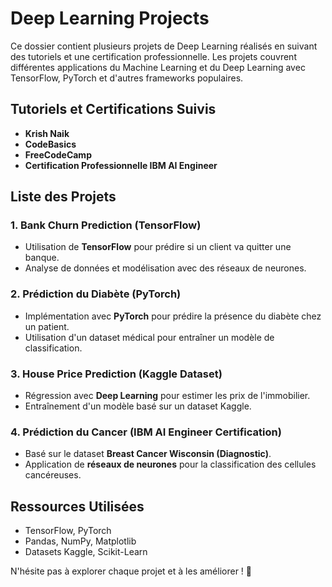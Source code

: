 

# Deep Learning Projects

Ce dossier contient plusieurs projets de Deep Learning réalisés en suivant des tutoriels et une certification professionnelle. Les projets couvrent différentes applications du Machine Learning et du Deep Learning avec TensorFlow, PyTorch et d'autres frameworks populaires.

## Tutoriels et Certifications Suivis

- **Krish Naik**
- **CodeBasics**
- **FreeCodeCamp**
- **Certification Professionnelle IBM AI Engineer**

## Liste des Projets

### 1. Bank Churn Prediction (TensorFlow)
- Utilisation de **TensorFlow** pour prédire si un client va quitter une banque.
- Analyse de données et modélisation avec des réseaux de neurones.

### 2. Prédiction du Diabète (PyTorch)
- Implémentation avec **PyTorch** pour prédire la présence du diabète chez un patient.
- Utilisation d'un dataset médical pour entraîner un modèle de classification.

### 3. House Price Prediction (Kaggle Dataset)
- Régression avec **Deep Learning** pour estimer les prix de l'immobilier.
- Entraînement d'un modèle basé sur un dataset Kaggle.

### 4. Prédiction du Cancer (IBM AI Engineer Certification)
- Basé sur le dataset **Breast Cancer Wisconsin (Diagnostic)**.
- Application de **réseaux de neurones** pour la classification des cellules cancéreuses.



## Ressources Utilisées
- TensorFlow, PyTorch
- Pandas, NumPy, Matplotlib
- Datasets Kaggle, Scikit-Learn

N'hésite pas à explorer chaque projet et à les améliorer ! 🚀

